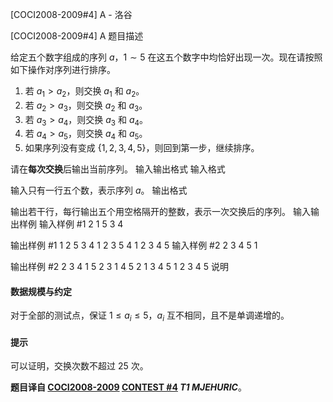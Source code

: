 



[COCI2008-2009#4] A - 洛谷














[COCI2008-2009#4] A
题目描述

给定五个数字组成的序列 $a$，$1 \sim 5$ 在这五个数字中均恰好出现一次。现在请按照如下操作对序列进行排序。

1. 若 $a_1 > a_2$，则交换 $a_1$ 和 $a_2$。
2. 若 $a_2 > a_3$，则交换 $a_2$ 和 $a_3$。
3. 若 $a_3 > a_4$，则交换 $a_3$ 和 $a_4$。
4. 若 $a_4 > a_5$，则交换 $a_4$ 和 $a_5$。
5. 如果序列没有变成 $\{1, 2, 3, 4, 5\}$，则回到第一步，继续排序。

请在**每次交换**后输出当前序列。
输入输出格式
输入格式

输入只有一行五个数，表示序列 $a$。
输出格式

输出若干行，每行输出五个用空格隔开的整数，表示一次交换后的序列。
输入输出样例
输入样例 #1
2 1 5 3 4

输出样例 #1
1 2 5 3 4
1 2 3 5 4
1 2 3 4 5
输入样例 #2
2 3 4 5 1

输出样例 #2
2 3 4 1 5
2 3 1 4 5
2 1 3 4 5
1 2 3 4 5
说明
#### 数据规模与约定

对于全部的测试点，保证 $1 \leq a_i \leq 5$，$a_i$ 互不相同，且不是单调递增的。

#### 提示

可以证明，交换次数不超过 $25$ 次。

**题目译自 [COCI2008-2009](https://hsin.hr/coci/archive/2008_2009/) [CONTEST #4](https://hsin.hr/coci/archive/2008_2009/contest4_tasks.pdf) *T1  MJEHURIC***。






